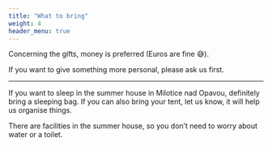 ```yaml
---
title: "What to bring"
weight: 4
header_menu: true
---
```


Concerning the gifts, money is preferred (Euros are fine :sweat_smile:).

If you want to give something more personal, please ask us first.

---

If you want to sleep in the summer house in Milotice nad Opavou, definitely bring a sleeping bag. If you can also bring your tent, let us know, it will help us organise things.

There are facilities in the summer house, so you don’t need to worry about water or a toilet.